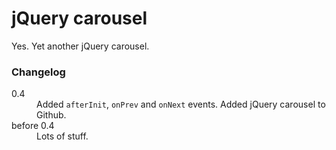 # jQuery carousel

Yes. Yet another jQuery carousel.

### Changelog

<dl>
	<dt>0.4</dt>
	<dd>Added <code>afterInit</code>, <code>onPrev</code> and <code>onNext</code> events. Added jQuery carousel to Github.</dd>
	<dt>before 0.4</dt>
	<dd>Lots of stuff.</dd>
</dl>
